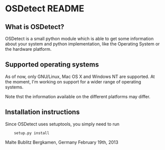 OSDetect README
===============

What is OSDetect?
-----------------

OSDetect is a small python module which is able to get some information
about your system and python implementation, like the Operating System
or the hardware platform.

Supported operating systems
---------------------------

As of now, only GNU/Linux, Mac OS X and Windows NT are supported. At the
moment, I'm working on support for a wider range of operating systems.

Note thst the information available on the different platforms may differ.

Installation instructions
-------------------------

Since OSDetect uses setuptools, you simply need to run

		setup.py install


Malte Bublitz
Bergkamen, Germany
February 19th, 2013
